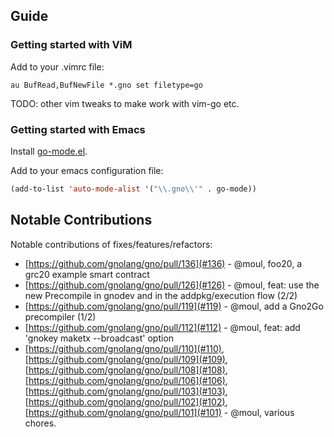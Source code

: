 ## Guide

### Getting started with ViM

Add to your .vimrc file:

```vim
au BufRead,BufNewFile *.gno set filetype=go
```

TODO: other vim tweaks to make work with vim-go etc.

### Getting started with Emacs

Install [go-mode.el](https://github.com/dominikh/go-mode.el).

Add to your emacs configuration file:

```lisp
(add-to-list 'auto-mode-alist '("\\.gno\\'" . go-mode))
```

## Notable Contributions

Notable contributions of fixes/features/refactors:

* [https://github.com/gnolang/gno/pull/136](#136) - @moul, foo20, a grc20 example smart contract
* [https://github.com/gnolang/gno/pull/126](#126) - @moul, feat: use the new Precompile in gnodev and in the addpkg/execution flow (2/2)
* [https://github.com/gnolang/gno/pull/119](#119) - @moul, add a Gno2Go precompiler (1/2)
* [https://github.com/gnolang/gno/pull/112](#112) - @moul, feat: add 'gnokey maketx --broadcast' option
* [https://github.com/gnolang/gno/pull/110](#110), [https://github.com/gnolang/gno/pull/109](#109), [https://github.com/gnolang/gno/pull/108](#108), [https://github.com/gnolang/gno/pull/106](#106), [https://github.com/gnolang/gno/pull/103](#103), [https://github.com/gnolang/gno/pull/102](#102), [https://github.com/gnolang/gno/pull/101](#101) - @moul, various chores.
